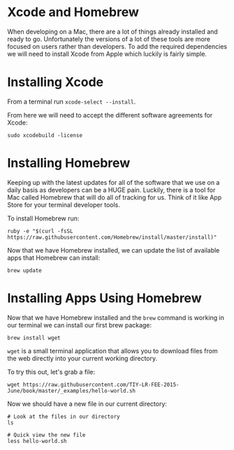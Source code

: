 # Xcode and Homebrew

When developing on a Mac, there are a lot of things already installed and ready to go.
Unfortunately the versions of a lot of these tools are more focused on users rather than developers.
To add the required dependencies we will need to install Xcode from Apple which luckily is fairly simple.

# Installing Xcode

From a terminal run `xcode-select --install`.

From here we will need to accept the different software agreements for Xcode:

```
sudo xcodebuild -license
```

# Installing Homebrew

Keeping up with the latest updates for all of the software that we use on a daily basis as developers can be a HUGE pain.
Luckily, there is a tool for Mac called Homebrew that will do all of tracking for us.
Think of it like App Store for your terminal developer tools.

To install Homebrew run: 
```
ruby -e "$(curl -fsSL https://raw.githubusercontent.com/Homebrew/install/master/install)"
```

Now that we have Homebrew installed, we can update the list of available apps that Homebrew can install:

```
brew update
```

# Installing Apps Using Homebrew

Now that we have Homebrew installed and the `brew` command is working in our terminal we can install our first brew package:

```
brew install wget
```

`wget` is a small terminal application that allows you to download files from the web directly into your current working directory.

To try this out, let's grab a file:

```
wget https://raw.githubusercontent.com/TIY-LR-FEE-2015-June/book/master/_examples/hello-world.sh
```

Now we should have a new file in our current directory:

```
# Look at the files in our directory
ls

# Quick view the new file
less hello-world.sh
```
